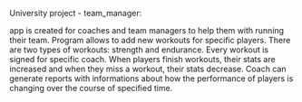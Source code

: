 University project - team_manager:

app is created for coaches and team managers to help them with running their team.
Program allows to add new workouts for specific players. There are two types of workouts: strength and endurance.
Every workout is signed for specific coach. When players finish workouts, their stats are increased and when they miss a workout, their stats decrease.
Coach can generate reports with informations about how the performance of players is changing over the course of specified time.
